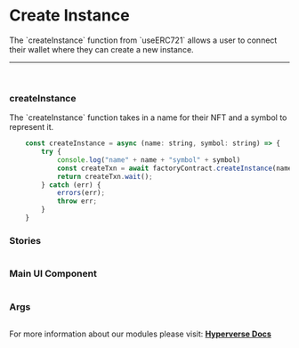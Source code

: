# Create Instance

<p> The `createInstance` function from `useERC721` allows a user to connect their wallet where they can create a new instance. </p>

---

<br>

### createInstance

<p> The `createInstance` function takes in a name for their NFT and a symbol to represent it. </p>

```jsx
	const createInstance = async (name: string, symbol: string) => {
		try {
			console.log("name" + name + "symbol" + symbol)
			const createTxn = await factoryContract.createInstance(name, symbol);
			return createTxn.wait();
		} catch (err) {
			errors(err);
			throw err;
		}
	}
```

### Stories

```jsx

```

### Main UI Component

```jsx

```

### Args

```jsx

```

For more information about our modules please visit: [**Hyperverse Docs**](docs.hyperverse.dev)
